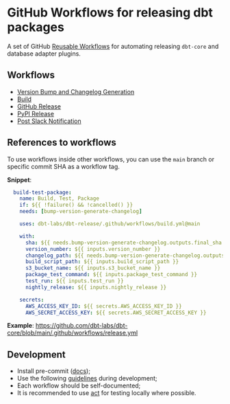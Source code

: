 # GitHub Workflows for releasing dbt packages

A set of GitHub [Reusable Workflows](https://docs.github.com/en/actions/using-workflows/reusing-workflows) for automating releasing `dbt-core` and database adapter plugins.

## Workflows

- [Version Bump and Changelog Generation](.github/workflows/release-prep.yml)
- [Build](.github/workflows/build.yml)
- [GitHub Release](.github/workflows/github-release.yml)
- [PyPI Release](.github/workflows/pypi-release.yml)
- [Post Slack Notification](.github/workflows/slack-post-notification.yml)

## References to workflows

To use workflows inside other workflows, you can use the `main` branch or specific commit SHA as a workflow tag.

**Snippet**:

```yaml
  build-test-package:
    name: Build, Test, Package
    if: ${{ !failure() && !cancelled() }}
    needs: [bump-version-generate-changelog]

    uses: dbt-labs/dbt-release/.github/workflows/build.yml@main

    with:
      sha: ${{ needs.bump-version-generate-changelog.outputs.final_sha }}
      version_number: ${{ inputs.version_number }}
      changelog_path: ${{ needs.bump-version-generate-changelog.outputs.changelog_path }}
      build_script_path: ${{ inputs.build_script_path }}
      s3_bucket_name: ${{ inputs.s3_bucket_name }}
      package_test_command: ${{ inputs.package_test_command }}
      test_run: ${{ inputs.test_run }}
      nightly_release: ${{ inputs.nightly_release }}

    secrets:
      AWS_ACCESS_KEY_ID: ${{ secrets.AWS_ACCESS_KEY_ID }}
      AWS_SECRET_ACCESS_KEY: ${{ secrets.AWS_SECRET_ACCESS_KEY }}
```

**Example**: <https://github.com/dbt-labs/dbt-core/blob/main/.github/workflows/release.yml>

## Development

- Install pre-commit ([docs](https://pre-commit.com/#installation));
- Use the following [guidelines](https://github.com/dbt-labs/dbt-core/blob/main/.github/_README.md) during development;
- Each workflow should be self-documented;
- It is recommended to use [act](https://github.com/nektos/act) for testing locally where possible.
